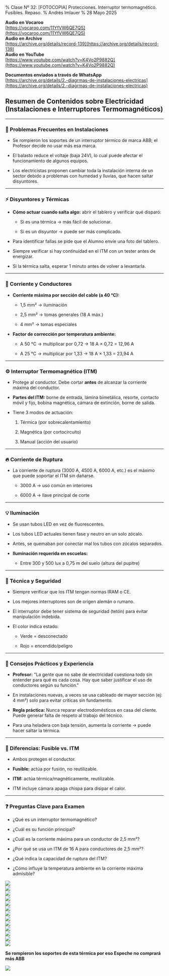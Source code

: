 % Clase Nº 32: [FOTOCOPIA] Protecciones. Interruptor termomagnético. Fusibles. Repaso.
% Andrés Imlauer
% 28 Mayo 2025

**Audio en Vocaroo**  
[https://vocaroo.com/11YfVW6QE7QS](https://vocaroo.com/11YfVW6QE7QS)  
**Audio en Archive**  
[https://archive.org/details/record-139](https://archive.org/details/record-139)  
**Audio en YouTube**  
[https://www.youtube.com/watch?v=K4Vo2P9882Q](https://www.youtube.com/watch?v=K4Vo2P9882Q)  
  
**Documentos enviados a través de WhatsApp**  
[https://archive.org/details/2.-diagrmas-de-instalaciones-electricas](https://archive.org/details/2.-diagrmas-de-instalaciones-electricas)  


## **Resumen de Contenidos sobre Electricidad (Instalaciones e Interruptores Termomagnéticos)**

---

### **🔧 Problemas Frecuentes en Instalaciones**

* Se rompieron los soportes de un interruptor térmico de marca ABB; el Profesor decide no usar más esa marca.

* El balasto reduce el voltaje (baja 24V), lo cual puede afectar el funcionamiento de algunos equipos.

* Los electricistas proponen cambiar toda la instalación interna de un sector debido a problemas con humedad y lluvias, que hacen saltar disyuntores.

---

### **⚡ Disyuntores y Térmicas**

* **Cómo actuar cuando salta algo:** abrir el tablero y verificar qué disparó:

  * Si es una térmica → más fácil de solucionar.

  * Si es un disyuntor → puede ser más complicado.

* Para identificar fallas se pide que el Alumno envíe una foto del tablero.

* Siempre verificar si hay continuidad en el ITM con un tester antes de energizar.

* Si la térmica salta, esperar 1 minuto antes de volver a levantarla.

---

### **🔌 Corriente y Conductores**

* **Corriente máxima por sección del cable (a 40 °C):**

  * 1,5 mm² → iluminación

  * 2,5 mm² → tomas generales (18 A máx.)

  * 4 mm² → tomas especiales

* **Factor de corrección por temperatura ambiente:**

  * A 50 °C → multiplicar por 0,72 → 18 A × 0,72 \= 12,96 A

  * A 25 °C → multiplicar por 1,33 → 18 A × 1,33 \= 23,94 A

---

### **⚙️ Interruptor Termomagnético (ITM)**

* Protege al conductor. Debe cortar **antes** de alcanzar la corriente máxima del conductor.

* **Partes del ITM:** borne de entrada, lámina bimetálica, resorte, contacto móvil y fijo, bobina magnética, cámara de extinción, borne de salida.

* Tiene 3 modos de actuación:

  1. Térmica (por sobrecalentamiento)

  2. Magnética (por cortocircuito)

  3. Manual (acción del usuario)

---

### **🔥 Corriente de Ruptura**

* La corriente de ruptura (3000 A, 4500 A, 6000 A, etc.) es el máximo que puede soportar el ITM sin dañarse.

  * 3000 A → uso común en interiores

  * 6000 A → llave principal de corte

---

### **💡 Iluminación**

* Se usan tubos LED en vez de fluorescentes.

* Los tubos LED actuales tienen fase y neutro en un solo zócalo.

* Antes, se quemaban por conectar mal los tubos con zócalos separados.

* **Iluminación requerida en escuelas:**

  * Entre 300 y 500 lux a 0,75 m del suelo (altura del pupitre)

---

### **🧰 Técnica y Seguridad**

* Siempre verificar que los ITM tengan normas IRAM o CE.

* Los mejores interruptores son de origen alemán o rumano.

* El interruptor debe tener sistema de seguridad (tetón) para evitar manipulación indebida.

* El color indica estado:

  * Verde \= desconectado

  * Rojo \= encendido/peligro

---

### **🧠 Consejos Prácticos y Experiencia**

* **Profesor:** "La gente que no sabe de electricidad cuestiona todo sin entender para qué es cada cosa. Hay que saber justificar el uso de conductores según su función."

* En instalaciones nuevas, a veces se usa cableado de mayor sección (ej: 4 mm²) solo para evitar críticas sin fundamento.

* **Regla práctica:** Nunca reparar electrodomésticos en casa del cliente. Puede generar falta de respeto al trabajo del técnico.

* Para una heladera con baja tensión, aumenta la corriente → puede hacer saltar la térmica.

---

### **🧲 Diferencias: Fusible vs. ITM**

* Ambos protegen el conductor.

* **Fusible:** actúa por fusión, no reutilizable.

* **ITM:** actúa térmica/magnéticamente, reutilizable.

* ITM incluye cámara apaga chispa para disipar el calor.

---

### **❓ Preguntas Clave para Examen**

* ¿Qué es un interruptor termomagnético?

* ¿Cuál es su función principal?

* ¿Cuál es la corriente máxima para un conductor de 2,5 mm²?

* ¿Por qué se usa un ITM de 16 A para conductores de 2,5 mm²?

* ¿Qué indica la capacidad de ruptura del ITM?

* ¿Cómo influye la temperatura ambiente en la corriente máxima admisible?

  
![](https://blogger.googleusercontent.com/img/b/R29vZ2xl/AVvXsEjMAb8SuwzJVR9k5031HzA5aNezrqV9Nyd8Jb81fUAcTKY9Nv-Xv3qk6HwmkDnY5BGHnOcgde1wTSCmPHhVRBFQBnU6OZ2DfaUAqAnB0CyUxWB-jrB9EqsNjfZt_4LvRyZJ-0j7LwOIM-ZMfCFDYAwz2UA_DPRUEDPATEicqMthr0kpgNubtjiFQsnJKCE/s4160/IMG_20250528_194938530.jpg)  
![](https://blogger.googleusercontent.com/img/b/R29vZ2xl/AVvXsEjUhfZ49To2WPY49tCOQJwqEbW5V0dza49adJb4qaH3VbV9Jr46Uub6xaBSojtBwgENUmXBLpIydntYdlhOufDgvdG3FCmtHevMUk-76_gENczxWIqyg4B66rsITpVz3us0M6GS6plDdFzOQugJhh90WvYbe_9YdcQPKkvAYqP43TgsTBMwZaqcSrGh8fY/s4160/IMG_20250528_200106007.jpg)  
![](https://blogger.googleusercontent.com/img/b/R29vZ2xl/AVvXsEij4FyKbt8NxHZFRQQYrKoYHNupV6kE2QK2CU5XkkKOSF7IrXV1j52SejETrft7bxcy0z62D6FEAXThlKDdLrAHlzD-aYIIipNTFGrcoj_5eRvV8JAd0AV07NRuRHazHyE6s5qh-nOujQANwEB2G6K69W9Biy5B-rXjxMWU7Lp0te5rBERRVBDonoxHcwM/s4160/IMG_20250528_200117620.jpg)  
![](https://blogger.googleusercontent.com/img/b/R29vZ2xl/AVvXsEgpTq7U3jfFsubnI4ArWqQLvNngWkDWEsXeZKA_peVsV_U6G4oQIGgcig1LcvsCI1XTAmUoYidlgnwBY0XJVDdFIjwVdAi5gLnr990s6f3llaB-bOcnjeod13Edjk6eNapxYnCAVxqjqOZlSne0GLB9JgVALJWCATtmb53CPvDXOVI2sQKODrWykP8LVjY/s4160/IMG_20250528_200131360.jpg)  
![](https://blogger.googleusercontent.com/img/b/R29vZ2xl/AVvXsEj3WTPqWfTBKnUXcVcZJJbvpZp5lyjafCQ2maGGKhpz_kpAmi3pqCTp8VAl1JyPpHMarBF7kRBWY08_2ID0W6Kq38CzMG48fRaaur_7qmG_qcHgQGYaOdWNGsfg4TFVh3O-2ssTLuZ7ZugX71uwmAOhJ3HHQGp1SIQUetFI6D_lacAXGsPPwyWgGw4o6yE/s4160/IMG_20250528_200139151.jpg)  
![](https://blogger.googleusercontent.com/img/b/R29vZ2xl/AVvXsEip3ZHuwY-ZFhRugB4sTWCtRl7n6ooeDe7ls_lKbclIRqBCcixRkCLtbCKX14D6XyhBUDz_mhkjOg_w8XdonN1dXlJbKHNkyqJ6XrWRc47asiKm3-J0ldckoHWz1gNES_r8R4AeQggMnepmbadXPY1iJYka4TJuso0wsBvYVr6KQ-9ngaE2PuObjW_Y5O4/s4160/IMG_20250528_201933629.jpg)  
![](https://blogger.googleusercontent.com/img/b/R29vZ2xl/AVvXsEgFWODm05_QYfymuaM5y6vU4gOoD8x9yAeRrP4oE_gw6nEqeO85KGmZ7WHzRfuOPblCRzpl47AO6T7ZJ98I4jI01CL13d6OwBe4WkKSdueRoYfvBnza_LIlhihtAmUtNYe9r_emrM84MxR3BEnlrGpOmTbjbKGVHwao6Wu4Pw74XbVaOQwadNjjunFZ5II/s4160/IMG_20250528_200149087.jpg)  
![](https://blogger.googleusercontent.com/img/b/R29vZ2xl/AVvXsEhrJ2C_9ZMjHjYQc8kFlCSSaxGeKWLi-7VCRvt5daqCoYwteXY2eu4F58m-RTpiN0oWBg6FkIBKoPArwHpCBbFZR4peTSM97yX36-gEcJVjOe70FnOWf5xVWnXXFAecXJEB5cTd3G-VYy0EqnZ-djNLsfLDLpw5Iu6e3yCXMEBlW5d07BNe0ZMYHZe4a-8/s4160/IMG_20250528_200208376.jpg)  
![](https://blogger.googleusercontent.com/img/b/R29vZ2xl/AVvXsEi6un_IWnoUGhkxsb2-0sszQtpEdgnLgZnBYJwQljev1WssVGksBB1gdXDPknavybtCM5rOWPTt0Jp_wBf50ZpCFTG6PUTSdRWl447ChbrDV9unFcg_NOC1uq3ozJH0ogUYjyjLkhFlsGMzkvnkIAHeFC-2dhQ1IZMDTCB5OoJ_L0LiLxHALeWTuBRO1bU/s4160/IMG_20250528_200211722.jpg)  
![](https://blogger.googleusercontent.com/img/b/R29vZ2xl/AVvXsEgRILi9ZJhL-ciDAvh8P-w0IvRppTnU8YK2JB8zMZRZZ52OyJ47ZZAKKXpaxqbCgZqycCTL5XX9_QQF7BuWZ4HR7CYqCUBAX4D7QXlnGe9TmqH08DLoy3j9Q1XcjLzJCxrRJanS9xuw_TleMY0-nMmKMwfISg_z0tKirfjq-QpG-vEpqp0hKXp1XRYGEBs/s4160/IMG_20250528_200857291.jpg)  
![](https://blogger.googleusercontent.com/img/b/R29vZ2xl/AVvXsEi-wc5niOlJp8hc-ZQ-axIk0kY771ZgNppJwWsb_CQ1pmFoY32YMlreqwU8ia6NFNTdG8107AiVF6lqXAjF1TPC9MkDUNpJ6j8J8IpflxRcVzuG_t_TUWYRANOsvqApuhvY5jvCe4oNzgP1xd7e7r8BXH65kMQDl-4pB5qyMfI4AzaweVtxkndWBy0B-RE/s4160/IMG_20250528_202140555.jpg)  
![](https://blogger.googleusercontent.com/img/b/R29vZ2xl/AVvXsEhl_4OAvqIpoTuSvu4-yperdCkDO6kRfPAcplGD89BTL2Iei1o-T6u9nN72MKmdyaa2K-EMmBvH6lVII8cVpWkhDbc5zFRrNd4di6J9nfSAGQaDA2-Ea_OiZpQVaoMXep8LxuSbvDR_ZVV1bn7q_vWPn_YTq0Ud7HEIFEos-TLiWZ8KDqUg7xoqaQtdnuU/s4160/IMG_20250528_202158596.jpg)  
![](https://blogger.googleusercontent.com/img/b/R29vZ2xl/AVvXsEgBb3QZu0XB5Dvko_cdLGTD82E29-ChCdO9Q_tK-zaT53JmzgcDLJ8keHLWUuBNZSDvHwTi5AULHiCkhwGHJn1jhhN9Pg7XpKy1kc-xBcFLjMoixFwch64yErQmRJIHCCZkffqOD6TmjAXHvA35ghjVCm_fsGzfTPxn92f30n-NGe0QPCivF5IMg9-2QBk/s4160/IMG_20250528_202431564.jpg)  
  
**Se rompieron los soportes de esta térmica por eso Espeche no comprará más ABB**  
  
![](https://blogger.googleusercontent.com/img/b/R29vZ2xl/AVvXsEhJaDMOXRU0kMmNDdQj78u-7MMuoBDx01-K3VZkcnOIcz5hzM_NSk6bd-xKAvKfx-AqJeQ1EktGXl6c_iA3lKUP3gl1wtPwemrrShgbk-v6NCCK3pd0vX9Vk1rmWOKq9WI84cTsvtL5Ca8eyHjhRH_zqiPzbE0l0xH0G2GkmmFKgHQkE84H-uRAC-sONSU/s4160/IMG_20250528_202436512.jpg)  
  
